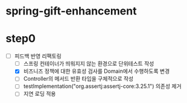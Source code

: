 # spring-gift-enhancement
# step0
- [ ] 피드백 반영 리팩토링
  - [ ] 스프링 컨테이너가 띄워지지 않는 환경으로 단위테스트 작성
  - [x] 비즈니즈 정책에 대한 유효성 검사를 Domain에서 수행하도록 변경
  - [ ] Controller의 메서드 반환 타입을 구체적으로 작성
  - [ ] testImplementation("org.assertj:assertj-core:3.25.1") 의존성 제거
  - [ ] 지연 로딩 적용